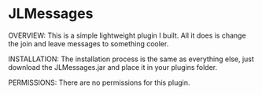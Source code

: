 JLMessages
==========

OVERVIEW:
This is a simple lightweight plugin I built. All it does is change the join and leave messages to something cooler.

INSTALLATION:
The installation process is the same as everything else, just download the JLMessages.jar and place it in your plugins folder.

PERMISSIONS:
There are no permissions for this plugin.

